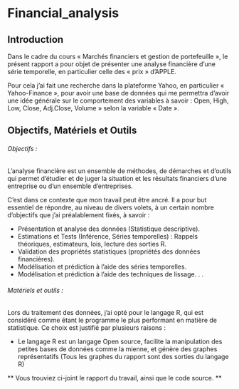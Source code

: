 # Financial_analysis
## Introduction
Dans le cadre du cours « Marchés financiers et gestion de portefeuille », le présent rapport a pour objet de présenter une analyse financière d’une série temporelle, en particulier celle des « prix » d’APPLE.

Pour cela j’ai fait une recherche dans la plateforme Yahoo, en particulier « Yahoo-Finance », pour avoir une base de données qui me permettra d’avoir une idée générale sur le comportement des variables à savoir : Open, High, Low, Close, Adj.Close, Volume » selon la variable « Date ».

## Objectifs, Matériels et Outils
###### Objectifs :
L’analyse financière est un ensemble de méthodes, de démarches et d’outils qui permet d’étudier et de juger la situation et les résultats financiers d’une entreprise ou d’un ensemble d’entreprises.

C’est dans ce contexte que mon travail peut être ancré. Il a pour but essentiel de répondre, au niveau de divers volets, à un certain nombre d’objectifs que j’ai préalablement fixés, à savoir :
- Présentation et analyse des données (Statistique descriptive).
- Estimations et Tests (Inférence, Séries temporelles) : Rappels théoriques, estimateurs, lois, lecture des sorties R.
- Validation des propriétés statistiques (propriétés des données financières).
- Modélisation et prédiction à l’aide des séries temporelles.
- Modélisation et prédiction à l’aide des techniques de lissage. . .

###### Matériels et outils :
Lors du traitement des données, j’ai opté pour le langage R, qui est considéré comme étant le programme le plus performant en matière de statistique. Ce choix est justifié par plusieurs raisons :
- Le langage R est un langage Open source, facilite la manipulation des petites
bases de données comme la mienne, et génère des graphes représentatifs (Tous les graphes
du rapport sont des sorties du langage R)

** Vous trouviez ci-joint le rapport du travail, ainsi que le code source. **
